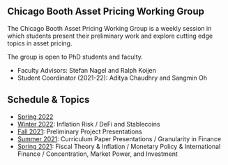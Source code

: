 ## Chicago Booth Asset Pricing Working Group

The Chicago Booth Asset Pricing Working Group is a weekly session in which students present their preliminary work and explore cutting edge topics in asset pricing.

The group is open to PhD students and faculty.
- Faculty Advisors: Stefan Nagel and Ralph Koijen
- Student Coordinator (2021-22): Aditya Chaudhry and Sangmin Oh

## Schedule & Topics
- [Spring 2022](2022S.md) 
- [Winter 2022](2022W.md): Inflation Risk / DeFi and Stablecoins
- [Fall 2021](2021F.md): Preliminary Project Presentations
- [Summer 2021](2021Su.md): Curriculum Paper Presentations / Granularity in Finance
- [Spring 2021](2021S.md): Fiscal Theory & Inflation / Monetary Policy & International Finance / Concentration, Market Power, and Investment
